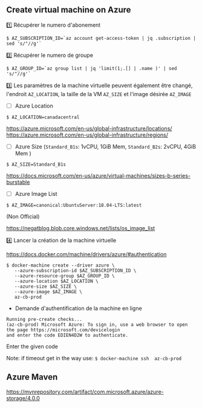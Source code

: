 ## Create virtual machine on Azure

:one: Récupérer le numero d'abonement

```
$ AZ_SUBSCRIPTION_ID=`az account get-access-token | jq .subscription | sed 's/"//g'`
```

:two: Récupérer le numero de groupe

```
$ AZ_GROUP_ID=`az group list | jq 'limit(1;.[] | .name )' | sed 's/"//g'`
```

:three: Les paramètres de la machine virtuelle peuvent également être changé, l'endroit `AZ_LOCATION`, la taille de la VM `AZ_SIZE` et l'image désirée `AZ_IMAGE`

- [ ] Azure Location

```
$ AZ_LOCATION=canadacentral
```
https://azure.microsoft.com/en-us/global-infrastructure/locations/
https://azure.microsoft.com/en-us/global-infrastructure/regions/

- [ ] Azure Size (`Standard_B1s`: 1vCPU, 1GiB Mem,  `Standard_B2s`: 2vCPU, 4GiB Mem )

```
$ AZ_SIZE=Standard_B1s
```

https://docs.microsoft.com/en-us/azure/virtual-machines/sizes-b-series-burstable


- [ ] Azure Image List

```
$ AZ_IMAGE=canonical:UbuntuServer:18.04-LTS:latest
```

(Non Official)

https://negatblog.blob.core.windows.net/lists/os_image_list


:four: Lancer la création de la machine virtuelle

https://docs.docker.com/machine/drivers/azure/#authentication

```
$ docker-machine create --driver azure \
   --azure-subscription-id $AZ_SUBSCRIPTION_ID \
   --azure-resource-group $AZ_GROUP_ID \
   --azure-location $AZ_LOCATION \
   --azure-size $AZ_SIZE \
   --azure-image $AZ_IMAGE \
   az-cb-prod
```

* Demande d'authentification de la machine en ligne

```
Running pre-create checks...
(az-cb-prod) Microsoft Azure: To sign in, use a web browser to open the page https://microsoft.com/devicelogin
and enter the code EDIEN4D2W to authenticate.
```

Enter the given code

Note: if timeout get in the way use: `$ docker-machine ssh  az-cb-prod`


## Azure Maven

https://mvnrepository.com/artifact/com.microsoft.azure/azure-storage/4.0.0



